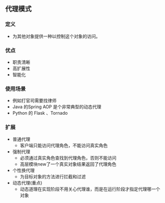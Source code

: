 ## 代理模式

### 定义
+ 为其他对象提供一种以控制这个对象的访问。

### 优点
+ 职责清晰
+ 高扩展性
+ 智能化

### 使用场景
+ 例如打官司需要找律师
+ Java 的Spring AOP 是个非常典型的动态代理
+ Python 的 Flask 、Tornado 


### 扩展
+ 普通代理
  + 客户端只能访问代理角色，不能访问真实角色
+ 强制代理
  + 必须通过真实角色查找到代理角色，否则不能访问
  + 高层模块new了一个真实对象结果返回了代理角色
+ 个性换代理
  + 为目标对象的方法进行拦截和过滤
+ 动态代理(重点)
  + 动态道理在实现阶段不用关心代理谁，而是在运行阶段才指定代理哪一个对象